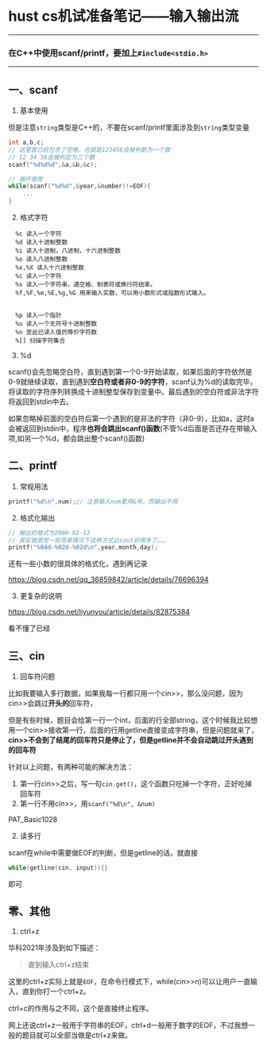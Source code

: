# hust cs机试准备笔记——输入输出流



---
### 在C++中使用scanf/printf，要加上```#include<stdio.h>```
---

## 一、scanf

1. 基本使用

但是注意```string```类型是C++的，不要在scanf/printf里面涉及到```string```类型变量

```cpp
int a,b,c;
// 这里面已经包含了空格，也就是123456会被判断为一个数
// 12 34 56会被判定为三个数
scanf("%d%d%d",&a,&b,&c);
```

```cpp
// 循环使用
while(scanf("%d%d",&year,&number)!=EOF){
    ...
}
```


2. 格式字符
```
  %c 读入一个字符
  %d 读入十进制整数
  %i 读入十进制，八进制，十六进制整数
  %o 读入八进制整数
  %x,%X 读入十六进制整数
  %c 读入一个字符
  %s 读入一个字符串，遇空格、制表符或换行符结束。
  %f,%F,%e,%E,%g,%G 用来输入实数，可以用小数形式或指数形式输入。
```
```

  %p 读入一个指针
  %u 读入一个无符号十进制整数
  %n 至此已读入值的等价字符数
  %[] 扫描字符集合
```

3. %d

scanf()会先忽略空白符，直到遇到第一个0-9开始读取，如果后面的字符依然是0-9就继续读取，直到遇到**空白符或者非0-9的字符**，scanf认为%d的读取完毕，将读取的字符序列转换成十进制整型保存到变量中。最后遇到的空白符或非法字符将返回到stdin中去。

如果忽略掉前面的空白符后第一个遇到的是非法的字符（非0-9），比如a，这时a会被返回到stdin中，程序**也将会跳出scanf()函数**(不管%d后面是否还存在带输入项,如另一个%d，都会跳出整个scanf()函数)



## 二、printf

1. 常规用法

```cpp
printf("%d\n",num);// 注意输入num要用&号，而输出不用
```

2. 格式化输出

```cpp
// 输出的格式为2000-02-13
// 其实我感觉一些简单情况下这种方式比cout好用多了。。。
printf("%04d-%02d-%02d\n",year,month,day);
```

还有一些小数的很具体的格式化，遇到再记录

https://blog.csdn.net/qq_36859842/article/details/76696394

3. 更复杂的说明

https://blog.csdn.net/liyunyou/article/details/82875384

看不懂了已经

## 三、cin

1. 回车符问题
   
  比如我要输入多行数据，如果我每一行都只用一个cin>>，那么没问题，因为cin>>会跳过**开头的**回车符，

但是有些时候，题目会给第一行一个int，后面的行全部string，这个时候我比较想用一个cin>>接收第一行，后面的行用getline直接变成字符串，但是问题就来了，**cin>>不会到了结尾的回车符只是停止了，但是getline并不会自动跳过开头遇到的回车符**

针对以上问题，有两种可能的解决方法：

1. 第一行cin>>之后，写一句```cin.get()```，这个函数只吃掉一个字符，正好吃掉回车符
2. 第一行不用cin>>，用```scanf("%d\n", &num)```


PAT_Basic1028

2. 读多行

scanf在while中需要做EOF的判断，但是getline的话，就直接
```cpp
while(getline(cin, input)){}
```
即可

## 零、其他

1. ctrl+z

华科2021年涉及到如下描述：

> 直到输入ctrl+z结束

这里的ctrl+z实际上就是```EOF```，在命令行模式下，while(cin>>n)可以让用户一直输入，直到你打一个ctrl+z。

ctrl+c的作用与之不同，这个是直接终止程序。

网上还说ctrl+z一般用于字符串的EOF，ctrl+d一般用于数字的EOF，不过我想一般的题目就可以全部当做是ctrl+z来做。
